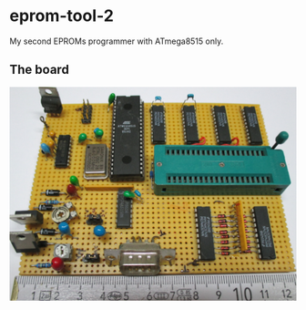 # eprom-tool-2
My second EPROMs programmer with ATmega8515 only.

## The board
![The board](pictures/board.jpg)
